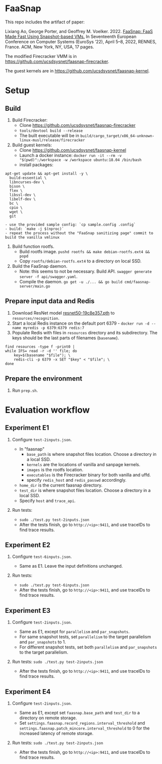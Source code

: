 # FaaSnap

This repo includes the artifact of paper: 

Lixiang Ao, George Porter, and Geoffrey M. Voelker. 2022. [FaaSnap: FaaS Made Fast Using Snapshot-based VMs.](https://doi.org/10.1145/3492321.3524270) In Seventeenth European Conference on Computer Systems (EuroSys ’22), April 5–8, 2022, RENNES, France. ACM, New York, NY, USA, 17 pages. 

The modified Firecracker VMM is in https://github.com/ucsdsysnet/faasnap-firecracker.

The guest kernels are in https://github.com/ucsdsysnet/faasnap-kernel.

# Setup
## Build
1. Build Firecracker:
    - Clone https://github.com/ucsdsysnet/faasnap-firecracker
    - `tools/devtool build --release`
    - The built executable will be in `build/cargo_target/x86_64-unknown-linux-musl/release/firecracker`
1. Build guest kernels:
    - Clone https://github.com/ucsdsysnet/faasnap-kernel
    - Launch a docker instance: `docker run -it --rm -v "$(pwd)":/workspace -w /workspace ubuntu:18.04 /bin/bash`
    - install packages: 
```
apt-get update && apt-get install -y \
  build-essential \
  libncurses-dev \
  bison \
  flex \
  libssl-dev \
  libelf-dev \
  bc \
  cpio \
  wget \
  git
```
    - use the provided sample config: `cp sample.config .config`
    - build: `make -j $(nproc)`
    - repeat the process without the "FaaSnap sanitizing page" commit to build the vanilla vmlinux

1. Build function rootfs.
    - Build rootfs image. `pushd rootfs && make debian-rootfs.ext4 && popd`
    - Copy `rootfs/debian-rootfs.ext4` to a directory on local SSD.
1. Build the FaaSnap daemon.
    - Note: this seems to not be necessary. Build API. `swagger generate server -f api/swagger.yaml`.
    - Compile the daemon. `go get -u ./... && go build cmd/faasnap-server/main.go`

## Prepare input data and Redis
1. Download ResNet model [resnet50-19c8e357.pth](https://github.com/fregu856/deeplabv3/blob/master/pretrained_models/resnet/resnet50-19c8e357.pth) to `resources/recognition`.
1. Start a local Redis instance on the default port 6379 - `docker run -d --name myredis -p 6379:6379 redis:7 `
1. Populate Redis with files in `resources` directory and its subdirectory. The keys should be the last parts of filenames (`basename`).
```
find resources -type f -print0 |
while IFS= read -r -d '' file; do
    key=$(basename "$file"); \
    redis-cli -p 6379 -x SET "$key" < "$file"; \
done
```

## Prepare the environment
1. Run `prep.sh`.

# Evaluation workflow

## Experiment E1
1. Configure `test-2inputs.json`.
    - In "faasnap"
        - `base_path` is where snapshot files location. Choose a directory in a local SSD.
        - `kernels` are the locations of vanilla and sanpage kernels.
        - `images` is the rootfs location.
        - `executables` is the Firecracker binary for both vanilla and uffd.
        - specify `redis_host` and `redis_passwd` accordingly.
    - `home_dir` is the current faasnap directory.
    - `test_dir` is where snapshot files location. Choose a directory in a local SSD.
    - Specify `host` and `trace_api`.

1. Run tests:
    - `sudo ./test.py test-2inputs.json`
    - After the tests finish, go to `http://<ip>:9411`, and use traceIDs to find trace results.

## Experiment E2
1. Configure `test-6inputs.json`.
    - Same as E1. Leave the input definitions unchanged.

1. Run tests:
    - `sudo ./test.py test-6inputs.json`
    - After the tests finish, go to `http://<ip>:9411`, and use traceIDs to find trace results.

## Experiment E3
1. Configure `test-2inputs.json`.
    - Same as E1, except for `parallelism` and `par_snapshots`.
    - For same snapshot tests, set `parallelism` to the target parallelism and `par_snapshots` to 1.
    - For different snapshot tests, set both `parallelism` and `par_snapshots` to the target parallelism.

1. Run tests:
    `sudo ./test.py test-2inputs.json`
    - After the tests finish, go to `http://<ip>:9411`, and use traceIDs to find trace results.

## Experiment E4
1. Configure `test-2inputs.json`.
    - Same as E1, except set `faasnap.base_path` and `test_dir` to a directory on remote storage.
    - Set `settings.faasnap.record_regions.interval_threshold` and `settings.faasnap.patch_mincore.interval_threshold` to 0 for the increased latency of remote storage.

1. Run tests:
    `sudo ./test.py test-2inputs.json`
    - After the tests finish, go to `http://<ip>:9411`, and use traceIDs to find trace results.
